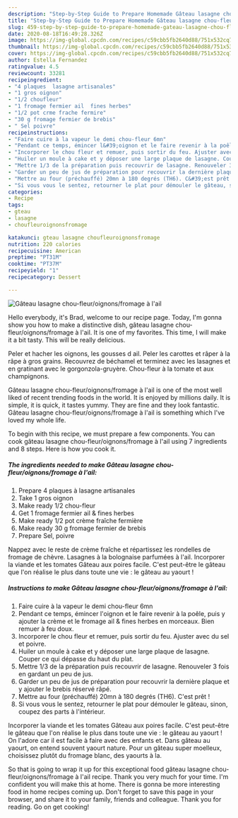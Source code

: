 ```yaml
---
description: "Step-by-Step Guide to Prepare Homemade Gâteau lasagne chou-fleur/oignons/fromage à l&amp;#39;ail"
title: "Step-by-Step Guide to Prepare Homemade Gâteau lasagne chou-fleur/oignons/fromage à l&amp;#39;ail"
slug: 459-step-by-step-guide-to-prepare-homemade-gateau-lasagne-chou-fleur-oignons-fromage-a-l-and-39-ail
date: 2020-08-18T16:49:28.326Z
image: https://img-global.cpcdn.com/recipes/c59cbb5fb2640d88/751x532cq70/gateau-lasagne-chou-fleuroignonsfromage-a-lail-photo-principale-de-la-recette.jpg
thumbnail: https://img-global.cpcdn.com/recipes/c59cbb5fb2640d88/751x532cq70/gateau-lasagne-chou-fleuroignonsfromage-a-lail-photo-principale-de-la-recette.jpg
cover: https://img-global.cpcdn.com/recipes/c59cbb5fb2640d88/751x532cq70/gateau-lasagne-chou-fleuroignonsfromage-a-lail-photo-principale-de-la-recette.jpg
author: Estella Fernandez
ratingvalue: 4.5
reviewcount: 33281
recipeingredient:
- "4 plaques  lasagne artisanales"
- "1 gros oignon"
- "1/2 choufleur"
- "1 fromage fermier ail  fines herbes"
- "1/2 pot crme frache fermire"
- "30 g fromage fermier de brebis"
- " Sel poivre"
recipeinstructions:
- "Faire cuire à la vapeur le demi chou-fleur 6mn"
- "Pendant ce temps, émincer l&#39;oignon et le faire revenir à la poêle, puis y ajouter la crème et le fromage ail &amp; fines herbes en morceaux. Bien remuer à feu doux."
- "Incorporer le chou fleur et remuer, puis sortir du feu. Ajuster avec du sel et poivre."
- "Huiler un moule à cake et y déposer une large plaque de lasagne. Couper ce qui dépasse du haut du plat."
- "Mettre 1/3 de la préparation puis recouvrir de lasagne. Renouveler 3 fois en gardant un peu de jus."
- "Garder un peu de jus de préparation pour recouvrir la dernière plaque et y ajouter le brebis réservé râpé."
- "Mettre au four (préchauffé) 20mn à 180 degrés (TH6). C&#39;est prêt !"
- "Si vous vous le sentez, retourner le plat pour démouler le gâteau, sinon, coupez des parts à l&#39;intérieur."
categories:
- Recipe
tags:
- gteau
- lasagne
- choufleuroignonsfromage

katakunci: gteau lasagne choufleuroignonsfromage 
nutrition: 220 calories
recipecuisine: American
preptime: "PT31M"
cooktime: "PT37M"
recipeyield: "1"
recipecategory: Dessert

---
```



![Gâteau lasagne chou-fleur/oignons/fromage à l&#39;ail](https://img-global.cpcdn.com/recipes/c59cbb5fb2640d88/751x532cq70/gateau-lasagne-chou-fleuroignonsfromage-a-lail-photo-principale-de-la-recette.jpg)

Hello everybody, it's Brad, welcome to our recipe page. Today, I'm gonna show you how to make a distinctive dish, gâteau lasagne chou-fleur/oignons/fromage à l&#39;ail. It is one of my favorites. This time, I will make it a bit tasty. This will be really delicious.

Peler et hacher les oignons, les gousses d ail. Peler les carottes et râper à la râpe à gros grains. Recouvrez de béchamel et terminez avec les lasagnes et en gratinant avec le gorgonzola-gruyère. Chou-fleur à la tomate et aux champignons.

Gâteau lasagne chou-fleur/oignons/fromage à l&#39;ail is one of the most well liked of recent trending foods in the world. It is enjoyed by millions daily. It is simple, it is quick, it tastes yummy. They are fine and they look fantastic. Gâteau lasagne chou-fleur/oignons/fromage à l&#39;ail is something which I've loved my whole life.


To begin with this recipe, we must prepare a few components. You can cook gâteau lasagne chou-fleur/oignons/fromage à l&#39;ail using 7 ingredients and 8 steps. Here is how you cook it.

<!--inarticleads1-->

##### The ingredients needed to make Gâteau lasagne chou-fleur/oignons/fromage à l&#39;ail:

1. Prepare 4 plaques à lasagne artisanales
1. Take 1 gros oignon
1. Make ready 1/2 chou-fleur
1. Get 1 fromage fermier ail &amp; fines herbes
1. Make ready 1/2 pot crème fraîche fermière
1. Make ready 30 g fromage fermier de brebis
1. Prepare  Sel, poivre


Nappez avec le reste de crème fraîche et répartissez les rondelles de fromage de chèvre. Lasagnes à la bolognaise parfumées à l&#39;ail. Incorporer la viande et les tomates Gâteau aux poires facile. C&#39;est peut-être le gâteau que l&#39;on réalise le plus dans toute une vie : le gâteau au yaourt ! 

<!--inarticleads2-->

##### Instructions to make Gâteau lasagne chou-fleur/oignons/fromage à l&#39;ail:

1. Faire cuire à la vapeur le demi chou-fleur 6mn
1. Pendant ce temps, émincer l&#39;oignon et le faire revenir à la poêle, puis y ajouter la crème et le fromage ail &amp; fines herbes en morceaux. Bien remuer à feu doux.
1. Incorporer le chou fleur et remuer, puis sortir du feu. Ajuster avec du sel et poivre.
1. Huiler un moule à cake et y déposer une large plaque de lasagne. Couper ce qui dépasse du haut du plat.
1. Mettre 1/3 de la préparation puis recouvrir de lasagne. Renouveler 3 fois en gardant un peu de jus.
1. Garder un peu de jus de préparation pour recouvrir la dernière plaque et y ajouter le brebis réservé râpé.
1. Mettre au four (préchauffé) 20mn à 180 degrés (TH6). C&#39;est prêt !
1. Si vous vous le sentez, retourner le plat pour démouler le gâteau, sinon, coupez des parts à l&#39;intérieur.


Incorporer la viande et les tomates Gâteau aux poires facile. C&#39;est peut-être le gâteau que l&#39;on réalise le plus dans toute une vie : le gâteau au yaourt ! On l&#39;adore car il est facile à faire avec des enfants et. Dans gâteau au yaourt, on entend souvent yaourt nature. Pour un gâteau super moelleux, choisissez plutôt du fromage blanc, des yaourts à la. 

So that is going to wrap it up for this exceptional food gâteau lasagne chou-fleur/oignons/fromage à l&#39;ail recipe. Thank you very much for your time. I'm confident you will make this at home. There is gonna be more interesting food in home recipes coming up. Don't forget to save this page in your browser, and share it to your family, friends and colleague. Thank you for reading. Go on get cooking!
